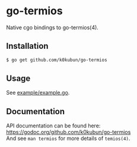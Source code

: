 # go-termios

Native cgo bindings to go-termios(4).

## Installation

```bash
$ go get github.com/k0kubun/go-termios
```
## Usage

See [example/example.go](https://github.com/k0kubun/go-termios/blob/master/example/example.go).

## Documentation

API documentation can be found here: https://godoc.org/github.com/k0kubun/go-termios  
And see `man termios` for more details of `temios(4)`.
